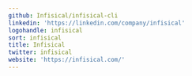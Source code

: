 ```yaml
---
github: Infisical/infisical-cli
linkedin: 'https://linkedin.com/company/infisical'
logohandle: infisical
sort: infisical
title: Infisical
twitter: infisical
website: 'https://infisical.com/'
---
```

